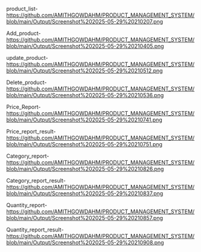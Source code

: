 product_list-https://github.com/AMITHGOWDAHM/PRODUCT_MANAGEMENT_SYSTEM/blob/main/Output/Screenshot%202025-05-29%20210207.png

Add_product-https://github.com/AMITHGOWDAHM/PRODUCT_MANAGEMENT_SYSTEM/blob/main/Output/Screenshot%202025-05-29%20210405.png

update_product-https://github.com/AMITHGOWDAHM/PRODUCT_MANAGEMENT_SYSTEM/blob/main/Output/Screenshot%202025-05-29%20210512.png

Delete_product-https://github.com/AMITHGOWDAHM/PRODUCT_MANAGEMENT_SYSTEM/blob/main/Output/Screenshot%202025-05-29%20210536.png

Price_Report-https://github.com/AMITHGOWDAHM/PRODUCT_MANAGEMENT_SYSTEM/blob/main/Output/Screenshot%202025-05-29%20210741.png

Price_report_result-https://github.com/AMITHGOWDAHM/PRODUCT_MANAGEMENT_SYSTEM/blob/main/Output/Screenshot%202025-05-29%20210751.png

Category_report-https://github.com/AMITHGOWDAHM/PRODUCT_MANAGEMENT_SYSTEM/blob/main/Output/Screenshot%202025-05-29%20210826.png

Category_report_result-https://github.com/AMITHGOWDAHM/PRODUCT_MANAGEMENT_SYSTEM/blob/main/Output/Screenshot%202025-05-29%20210837.png

Quantity_report-https://github.com/AMITHGOWDAHM/PRODUCT_MANAGEMENT_SYSTEM/blob/main/Output/Screenshot%202025-05-29%20210857.png

Quantity_report_result-https://github.com/AMITHGOWDAHM/PRODUCT_MANAGEMENT_SYSTEM/blob/main/Output/Screenshot%202025-05-29%20210908.png

